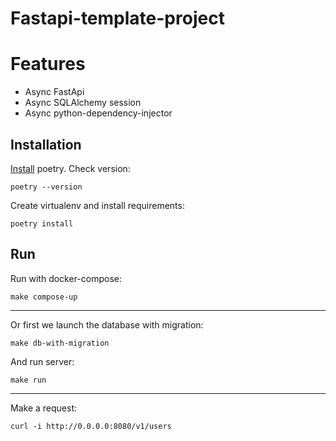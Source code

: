 # Fastapi-template-project

# Features
- Async FastApi
- Async SQLAlchemy session
- Async python-dependency-injector

## Installation
[Install](<https://python-poetry.org/docs/#installation>)  poetry. Check version:
```
poetry --version
```

Create virtualenv and install requirements:
```
poetry install
```

## Run
Run with docker-compose:
```
make compose-up
```
---
Or first we launch the database with migration:
```
make db-with-migration
```

And run server:
```
make run
```
---
Make a request:
```
curl -i http://0.0.0.0:8080/v1/users
```